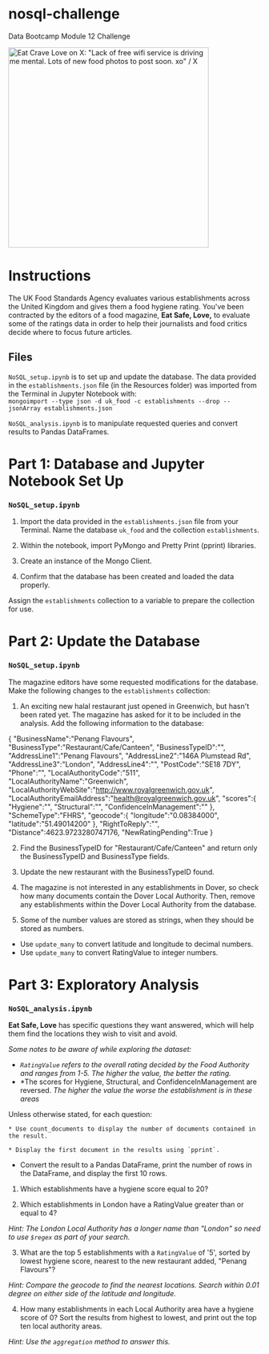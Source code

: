 # nosql-challenge
Data Bootcamp Module 12 Challenge

<img src="https://pbs.twimg.com/profile_images/1334500003/eatcravelove_logo_twitter_400x400.jpg" jsaction="VQAsE" class="r48jcc pT0Scc iPVvYb" style="max-width: 400px; height: 400px; margin: 0px; width: 400px;" alt="Eat Crave Love on X: &quot;Lack of free wifi service is driving me mental. Lots  of new food photos to post soon. xo&quot; / X" jsname="kn3ccd" aria-hidden="false">

# Instructions

The UK Food Standards Agency evaluates various establishments across the United Kingdom and gives them a food hygiene rating. You've been contracted by the editors of a food magazine, **Eat Safe, Love,** to evaluate some of the ratings data in order to help their journalists and food critics decide where to focus future articles.

## Files
`NoSQL_setup.ipynb` is to set up and update the database.
 The data provided in the `establishments.json` file (in the Resources folder) was imported from the Terminal in Jupyter Notebook with:  
 `mongoimport --type json -d uk_food -c establishments --drop --jsonArray establishments.json`

 `NoSQL_analysis.ipynb` is to manipulate requested queries and convert results to Pandas DataFrames.

# Part 1: Database and Jupyter Notebook Set Up
### `NoSQL_setup.ipynb`

1. Import the data provided in the `establishments.json` file from your Terminal. Name the database `uk_food` and the collection `establishments`. 

2. Within the notebook, import PyMongo and Pretty Print (pprint) libraries.

3. Create an instance of the Mongo Client.

4. Confirm that the database has been created and loaded the data properly.

Assign the `establishments` collection to a variable to prepare the collection for use.

# Part 2: Update the Database
### `NoSQL_setup.ipynb`

The magazine editors have some requested modifications for the database. 
Make the following changes to the `establishments` collection:

1. An exciting new halal restaurant just opened in Greenwich, but hasn't been rated yet. 
The magazine has asked for it to be included in the analysis. 
Add the following information to the database:

{
    "BusinessName":"Penang Flavours",
    "BusinessType":"Restaurant/Cafe/Canteen",
    "BusinessTypeID":"",
    "AddressLine1":"Penang Flavours",
    "AddressLine2":"146A Plumstead Rd",
    "AddressLine3":"London",
    "AddressLine4":"",
    "PostCode":"SE18 7DY",
    "Phone":"",
    "LocalAuthorityCode":"511",
    "LocalAuthorityName":"Greenwich",
    "LocalAuthorityWebSite":"http://www.royalgreenwich.gov.uk",
    "LocalAuthorityEmailAddress":"health@royalgreenwich.gov.uk",
    "scores":{
        "Hygiene":"",
        "Structural":"",
        "ConfidenceInManagement":""
    },
    "SchemeType":"FHRS",
    "geocode":{
        "longitude":"0.08384000",
        "latitude":"51.49014200"
    },
    "RightToReply":"",
    "Distance":4623.9723280747176,
    "NewRatingPending":True
}

2. Find the BusinessTypeID for "Restaurant/Cafe/Canteen" and return only the BusinessTypeID and BusinessType fields.

3. Update the new restaurant with the BusinessTypeID found.

4. The magazine is not interested in any establishments in Dover, so check how many documents contain the Dover Local Authority. 
Then, remove any establishments within the Dover Local Authority from the database.

5. Some of the number values are stored as strings, when they should be stored as numbers.

* Use `update_many` to convert latitude and longitude to decimal numbers.
* Use `update_many` to convert RatingValue to integer numbers.

# Part 3: Exploratory Analysis
### `NoSQL_analysis.ipynb`

**Eat Safe, Love** has specific questions they want answered, which will help them find the locations they wish to visit and avoid.

*Some notes to be aware of while exploring the dataset:*
+ *`RatingValue` refers to the overall rating decided by the Food Authority and ranges from 1-5.* 
    *The higher the value, the better the rating.*
+ *The scores for Hygiene, Structural, and ConfidenceInManagement are reversed. 
    *The higher the value the worse the establishment is in these areas*

Unless otherwise stated, for each question:

    * Use count_documents to display the number of documents contained in the result.

    * Display the first document in the results using `pprint`.

* Convert the result to a Pandas DataFrame, print the number of rows in the DataFrame, and display the first 10 rows.


1. Which establishments have a hygiene score equal to 20?

2. Which establishments in London have a RatingValue greater than or equal to 4?

*Hint: The London Local Authority has a longer name than "London" so need to use `$regex` as part of your search.*

3. What are the top 5 establishments with a `RatingValue` of '5', sorted by lowest hygiene score, nearest to the new restaurant added, "Penang Flavours"?

*Hint: Compare the geocode to find the nearest locations. Search within 0.01 degree on either side of the latitude and longitude.*

4. How many establishments in each Local Authority area have a hygiene score of 0? Sort the results from highest to lowest, and print out the top ten local authority areas.

*Hint: Use the `aggregation` method to answer this.*
